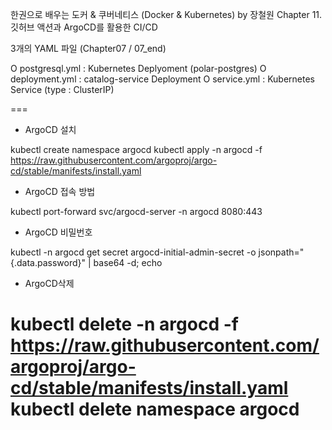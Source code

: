 한권으로 배우는 도커 & 쿠버네티스 (Docker & Kubernetes) by 장철원
Chapter 11. 깃허브 액션과 ArgoCD를 활용한 CI/CD

3개의 YAML 파일 (Chapter07 / 07_end)

O postgresql.yml : Kubernetes Deplyoment (polar-postgres)
O deployment.yml : catalog-service Deployment
O service.yml : Kubernetes Service (type : ClusterIP)

===
* ArgoCD 설치

kubectl create namespace argocd
kubectl apply -n argocd -f https://raw.githubusercontent.com/argoproj/argo-cd/stable/manifests/install.yaml

* ArgoCD 접속 방법

kubectl port-forward svc/argocd-server -n argocd 8080:443

* ArgoCD 비밀번호

kubectl -n argocd get secret argocd-initial-admin-secret -o jsonpath="{.data.password}" | base64 -d; echo

* ArgoCD삭제

kubectl delete -n argocd -f https://raw.githubusercontent.com/argoproj/argo-cd/stable/manifests/install.yaml
kubectl delete namespace argocd
===
